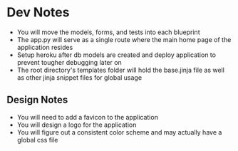 # Dev Notes

-   You will move the models, forms, and tests into each blueprint
-   The app.py will serve as a single route where the main home page of the application resides
-   Setup heroku after db models are created and deploy application to prevent tougher debugging later on
-   The root directory's templates folder will hold the base.jinja file as well as other jinja snippet files for global usage

## Design Notes

-   You will need to add a favicon to the application
-   You will design a logo for the application
-   You will figure out a consistent color scheme and may actually have a global css file
